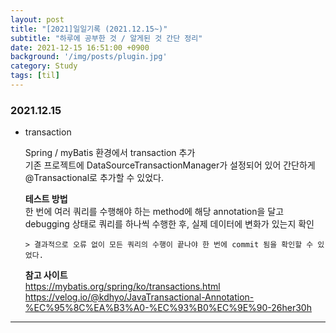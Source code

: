 ```yaml
---
layout: post
title: "[2021]일일기록 (2021.12.15~)"
subtitle: "하루에 공부한 것 / 알게된 것 간단 정리"
date: 2021-12-15 16:51:00 +0900
background: '/img/posts/plugin.jpg'
category: Study
tags: [til]
---
```


### 2021.12.15
* transaction 
  
    Spring / myBatis 환경에서 transaction 추가   
    기존 프로젝트에 DataSourceTransactionManager가 설정되어 있어 간단하게 @Transactional로 추가할 수 있었다.

    **테스트 방법**   
      한 번에 여러 쿼리를 수행해야 하는 method에 해당 annotation을 달고 debugging 상태로 쿼리를 하나씩 수행한 후, 실제 데이터에 변화가 있는지 확인   
      
      > 결과적으로 오류 없이 모든 쿼리의 수행이 끝나야 한 번에 commit 됨을 확인할 수 있었다.
    
    **참고 사이트**   
    https://mybatis.org/spring/ko/transactions.html   
    https://velog.io/@kdhyo/JavaTransactional-Annotation-%EC%95%8C%EA%B3%A0-%EC%93%B0%EC%9E%90-26her30h
    
  
*****
